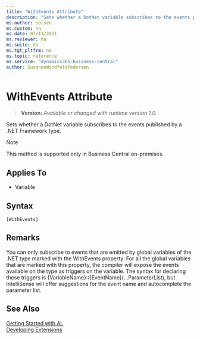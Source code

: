 ```yaml
---
title: "WithEvents Attribute"
description: "Sets whether a DotNet variable subscribes to the events published by a .NET Framework type."
ms.author: solsen
ms.custom: na
ms.date: 07/13/2021
ms.reviewer: na
ms.suite: na
ms.tgt_pltfrm: na
ms.topic: reference
ms.service: "dynamics365-business-central"
author: SusanneWindfeldPedersen
---
```

[//]: # (START>DO_NOT_EDIT)
[//]: # (IMPORTANT:Do not edit any of the content between here and the END>DO_NOT_EDIT.)
[//]: # (Any modifications should be made in the .xml files in the ModernDev repo.)

# WithEvents Attribute
> **Version**: _Available or changed with runtime version 1.0._

Sets whether a DotNet variable subscribes to the events published by a .NET Framework type.

> [!NOTE]
> This method is supported only in Business Central on-premises.

## Applies To

- Variable


## Syntax

```AL
[WithEvents]
```

[//]: # (IMPORTANT: END>DO_NOT_EDIT)

## Remarks

You can only subscribe to events that are emitted by global variables of the .NET type marked with the WithEvents property. For all the global variables that are marked with this property, the compiler will expose the events available on the type as triggers on the variable. The syntax for declaring these triggers is {VariableName}::{EventName}(...ParameterList), but IntelliSense will offer suggestions for the event name and autocomplete the parameter list.

## See Also  
[Getting Started with AL](../devenv-get-started.md)  
[Developing Extensions](../devenv-dev-overview.md)  